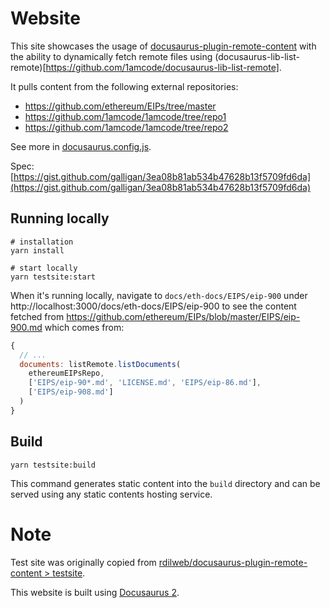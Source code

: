 # Website

This site showcases the usage of [docusaurus-plugin-remote-content](https://github.com/rdilweb/docusaurus-plugin-remote-content) with the ability to dynamically fetch remote files using (docusaurus-lib-list-remote)[https://github.com/1amcode/docusaurus-lib-list-remote].

It pulls content from the following external repositories:
- https://github.com/ethereum/EIPs/tree/master
- https://github.com/1amcode/1amcode/tree/repo1
- https://github.com/1amcode/1amcode/tree/repo2

See more in [docusaurus.config.js](./docusaurus.config.js).

Spec: [https://gist.github.com/galligan/3ea08b81ab534b47628b13f5709fd6da](https://gist.github.com/galligan/3ea08b81ab534b47628b13f5709fd6da)

## Running locally

```console
# installation
yarn install

# start locally
yarn testsite:start
```

When it's running locally, navigate to `docs/eth-docs/EIPS/eip-900` under http://localhost:3000/docs/eth-docs/EIPS/eip-900 to see the content fetched from https://github.com/ethereum/EIPs/blob/master/EIPS/eip-900.md which comes from:
```javascript
{
  // ...
  documents: listRemote.listDocuments(
    ethereumEIPsRepo,
    ['EIPS/eip-90*.md', 'LICENSE.md', 'EIPS/eip-86.md'],
    ['EIPS/eip-908.md']
  )
}
```

## Build

```console
yarn testsite:build
```

This command generates static content into the `build` directory and can be served using any static contents hosting service.

# Note

Test site was originally copied from [rdilweb/docusaurus-plugin-remote-content > testsite](https://github.com/rdilweb/docusaurus-plugin-remote-content/tree/main/testsite).

This website is built using [Docusaurus 2](https://v2.docusaurus.io/).
